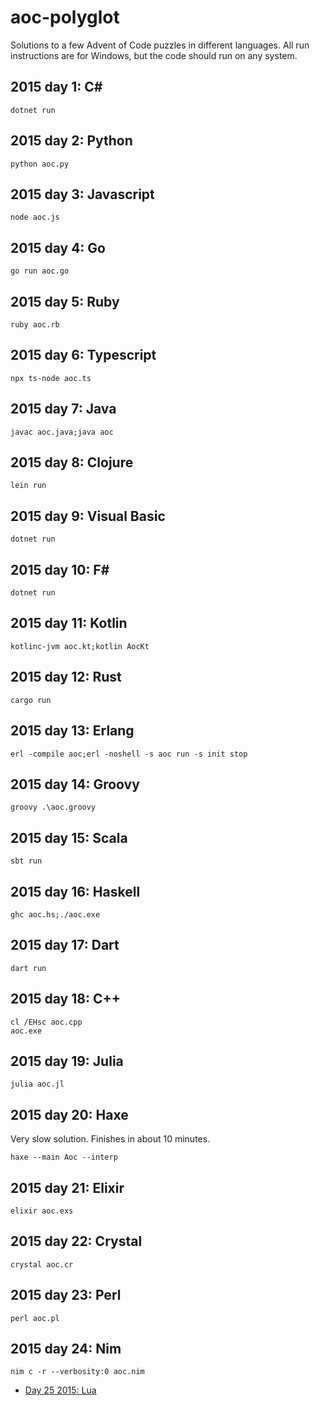 # aoc-polyglot

Solutions to a few Advent of Code puzzles in different languages. All run instructions are for Windows, but the code should run on any system. 

## 2015 day 1: C#

```
dotnet run
```

## 2015 day 2: Python

```
python aoc.py
```

## 2015 day 3: Javascript

```
node aoc.js
```

## 2015 day 4: Go

```
go run aoc.go
```

## 2015 day 5: Ruby

```
ruby aoc.rb
```

## 2015 day 6: Typescript

```
npx ts-node aoc.ts
```

## 2015 day 7: Java

```
javac aoc.java;java aoc
```

## 2015 day 8: Clojure

```
lein run
```

## 2015 day 9: Visual Basic

```
dotnet run
```

## 2015 day 10: F#

```
dotnet run
```

## 2015 day 11: Kotlin

```
kotlinc-jvm aoc.kt;kotlin AocKt
```

## 2015 day 12: Rust

```
cargo run
```

## 2015 day 13: Erlang

```
erl -compile aoc;erl -noshell -s aoc run -s init stop
```

## 2015 day 14: Groovy

```
groovy .\aoc.groovy
```

## 2015 day 15: Scala

```
sbt run
```

## 2015 day 16: Haskell

```
ghc aoc.hs;./aoc.exe
```

## 2015 day 17: Dart

```
dart run
```

## 2015 day 18: C++

```
cl /EHsc aoc.cpp
aoc.exe
```

## 2015 day 19: Julia

```
julia aoc.jl
```

## 2015 day 20: Haxe

Very slow solution. Finishes in about 10 minutes.

```
haxe --main Aoc --interp
```

## 2015 day 21: Elixir

```
elixir aoc.exs
```

## 2015 day 22: Crystal

```
crystal aoc.cr
```

## 2015 day 23: Perl

```
perl aoc.pl
```

## 2015 day 24: Nim

```
nim c -r --verbosity:0 aoc.nim
```

- [Day 25 2015: Lua](201525-lua)
